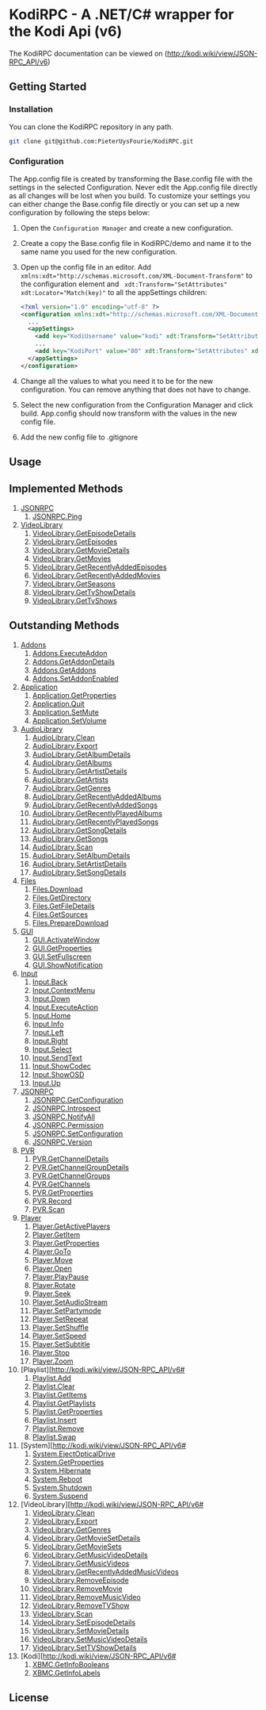 # KodiRPC - A .NET/C# wrapper for the Kodi Api (v6)

The KodiRPC documentation can be viewed on (http://kodi.wiki/view/JSON-RPC_API/v6)

## Getting Started

### Installation
You can clone the KodiRPC repository in any path.
```bash
git clone git@github.com:PieterUysFourie/KodiRPC.git
```

### Configuration
The App.config file is created by transforming the Base.config file with the settings in the selected Configuration. Never edit the App.config file directly as all changes will be lost when you build. To customize your settings you can either change the Base.config file directly or you can set up a new configuration by following the steps below:

1. Open the ```Configuration Manager``` and create a new configuration.
2. Create a copy the Base.config file in KodiRPC/demo and name it to the same name you used for the new configuration.
3. Open up the config file in an editor. Add ```xmlns:xdt="http://schemas.microsoft.com/XML-Document-Transform"``` to the configuration     element and ``` xdt:Transform="SetAttributes" xdt:Locator="Match(key)"``` to all the appSettings children:

   ```xml
   <?xml version="1.0" encoding="utf-8" ?>
   <configuration xmlns:xdt="http://schemas.microsoft.com/XML-Document-Transform">
     ...
     <appSettings>
       <add key="KodiUsername" value="kodi" xdt:Transform="SetAttributes" xdt:Locator="Match(key)"/>
       ...
       <add key="KodiPort" value="80" xdt:Transform="SetAttributes" xdt:Locator="Match(key)"/>
     </appSettings>
   </configuration>
   ```
   
4. Change all the values to what you need it to be for the new configuration. You can remove anything that does not have to change.
5. Select the new configuration from the Configuration Manager and click build. App.config should now transform with the values in the new config file.
6. Add the new config file to .gitignore

## Usage


## Implemented Methods
1. [JSONRPC](http://kodi.wiki/view/JSON-RPC_API/v6#JSONRPC)
    1. [JSONRPC.Ping](http://kodi.wiki/view/JSON-RPC_API/v6#JSONRPC.Ping)
2. [VideoLibrary](http://kodi.wiki/view/JSON-RPC_API/v6#VideoLibrary)
    1. [VideoLibrary.GetEpisodeDetails](http://kodi.wiki/view/JSON-RPC_API/v6#VideoLibrary.GetEpisodeDetails)
    2. [VideoLibrary.GetEpisodes](http://kodi.wiki/view/JSON-RPC_API/v6#VideoLibrary.GetEpisodes)
    3. [VideoLibrary.GetMovieDetails](http://kodi.wiki/view/JSON-RPC_API/v6#VideoLibrary.GetMovieDetails)
    4. [VideoLibrary.GetMovies](http://kodi.wiki/view/JSON-RPC_API/v6#VideoLibrary.GetMovies)
    5. [VideoLibrary.GetRecentlyAddedEpisodes](http://kodi.wiki/view/JSON-RPC_API/v6#VideoLibrary.GetRecentlyAddedEpisodes)
    6. [VideoLibrary.GetRecentlyAddedMovies](http://kodi.wiki/view/JSON-RPC_API/v6#VideoLibrary.GetRecentlyAddedMovies)
    7. [VideoLibrary.GetSeasons](http://kodi.wiki/view/JSON-RPC_API/v6#VideoLibrary.GetSeasons)
    8. [VideoLibrary.GetTvShowDetails](http://kodi.wiki/view/JSON-RPC_API/v6#VideoLibrary.GetTvShowDetails)
    9. [VideoLibrary.GetTvShows](http://kodi.wiki/view/JSON-RPC_API/v6#VideoLibrary.GetTvShows)


## Outstanding Methods
1. [Addons](http://kodi.wiki/view/JSON-RPC_API/v6#Addons)
    1. [Addons.ExecuteAddon](http://kodi.wiki/view/JSON-RPC_API/v6#Addons.ExecuteAddon)
    2. [Addons.GetAddonDetails](http://kodi.wiki/view/JSON-RPC_API/v6#Addons.GetAddondDetails)
    3. [Addons.GetAddons](http://kodi.wiki/view/JSON-RPC_API/v6#Addons.GetAddons)
    4. [Addons.SetAddonEnabled](http://kodi.wiki/view/JSON-RPC_API/v6#Addons.SetAddonEnabled)
2. [Application](http://kodi.wiki/view/JSON-RPC_API/v6#Application)
    1. [Application.GetProperties](http://kodi.wiki/view/JSON-RPC_API/v6#Application.GetProperties)
    2. [Application.Quit](http://kodi.wiki/view/JSON-RPC_API/v6#Application.Quit)
    3. [Application.SetMute](http://kodi.wiki/view/JSON-RPC_API/v6#Application.SetMute)
    4. [Application.SetVolume](http://kodi.wiki/view/JSON-RPC_API/v6#Application.SetVolume)
3. [AudioLibrary](http://kodi.wiki/view/JSON-RPC_API/v6#AudioLibrary)
    1. [AudioLibrary.Clean](http://kodi.wiki/view/JSON-RPC_API/v6#AudioLibrary.Clean)
    2. [AudioLibrary.Export](http://kodi.wiki/view/JSON-RPC_API/v6#AudioLibrary.Export)
    3. [AudioLibrary.GetAlbumDetails](http://kodi.wiki/view/JSON-RPC_API/v6#AudioLibrary.GetAlbumDetails)
    4. [AudioLibrary.GetAlbums](http://kodi.wiki/view/JSON-RPC_API/v6#AudioLibrary.GetAlbums)
    5. [AudioLibrary.GetArtistDetails](http://kodi.wiki/view/JSON-RPC_API/v6#AudioLibrary.GetArtistDetails)
    6. [AudioLibrary.GetArtists](http://kodi.wiki/view/JSON-RPC_API/v6#AudioLibrary.GetArtists)
    7. [AudioLibrary.GetGenres](http://kodi.wiki/view/JSON-RPC_API/v6#AudioLibrary.GetGenres)
    8. [AudioLibrary.GetRecentlyAddedAlbums](http://kodi.wiki/view/JSON-RPC_API/v6#AudioLibrary.GetRecentlyAddedAlbums)
    9. [AudioLibrary.GetRecentlyAddedSongs](http://kodi.wiki/view/JSON-RPC_API/v6#AudioLibrary.GetRecetlyAddedSongs)
    10. [AudioLibrary.GetRecentlyPlayedAlbums](http://kodi.wiki/view/JSON-RPC_API/v6#AudioLibrary.GetRecentlyPlayedAlbums)
    11. [AudioLibrary.GetRecentlyPlayedSongs](http://kodi.wiki/view/JSON-RPC_API/v6#AudioLibrary.GetRecentlyPlayedSongs)
    12. [AudioLibrary.GetSongDetails](http://kodi.wiki/view/JSON-RPC_API/v6#AudioLibrary.GetSongDetails)
    13. [AudioLibrary.GetSongs](http://kodi.wiki/view/JSON-RPC_API/v6#AudioLibrary.GetSongs)
    14. [AudioLibrary.Scan](http://kodi.wiki/view/JSON-RPC_API/v6#AudioLibrary.Scan)
    15. [AudioLibrary.SetAlbumDetails](http://kodi.wiki/view/JSON-RPC_API/v6#AudioLibrary.SetAlbumDetails)
    16. [AudioLibrary.SetArtistDetails](http://kodi.wiki/view/JSON-RPC_API/v6#AudioLibrary.SetArtistDetails)
    17. [AudioLibrary.SetSongDetails](http://kodi.wiki/view/JSON-RPC_API/v6#AudioLibrary.SetSongDetails)
4. [Files](http://kodi.wiki/view/JSON-RPC_API/v6#Files)
    1. [Files.Download](http://kodi.wiki/view/JSON-RPC_API/v6#Files.Download)
    2. [Files.GetDirectory](http://kodi.wiki/view/JSON-RPC_API/v6#Files.GetDirectory)
    3. [Files.GetFileDetails](http://kodi.wiki/view/JSON-RPC_API/v6#Files.GetFileDetails)
    4. [Files.GetSources](http://kodi.wiki/view/JSON-RPC_API/v6#Files.GetSources)
    5. [Files.PrepareDownload](http://kodi.wiki/view/JSON-RPC_API/v6#Files.PrepareDownload)
5. [GUI](http://kodi.wiki/view/JSON-RPC_API/v6#GUI)
    1. [GUI.ActivateWindow](http://kodi.wiki/view/JSON-RPC_API/v6#GUI.ActivateWindows)
    2. [GUI.GetProperties](http://kodi.wiki/view/JSON-RPC_API/v6#GUI.GetProperties)
    3. [GUI.SetFullscreen](http://kodi.wiki/view/JSON-RPC_API/v6#GUI.SetFullscreen)
    4. [GUI.ShowNotification](http://kodi.wiki/view/JSON-RPC_API/v6#GUI.ShowNotification)
6. [Input](http://kodi.wiki/view/JSON-RPC_API/v6#Input)
    1. [Input.Back](http://kodi.wiki/view/JSON-RPC_API/v6#Input.Back)
    2. [Input.ContextMenu](http://kodi.wiki/view/JSON-RPC_API/v6#Input.ContextMenu)
    3. [Input.Down](http://kodi.wiki/view/JSON-RPC_API/v6#Input.Down)
    4. [Input.ExecuteAction](http://kodi.wiki/view/JSON-RPC_API/v6#Input.ExecuteAction)
    5. [Input.Home](http://kodi.wiki/view/JSON-RPC_API/v6#Input.Home)
    6. [Input.Info](http://kodi.wiki/view/JSON-RPC_API/v6#Input.Info)
    7. [Input.Left](http://kodi.wiki/view/JSON-RPC_API/v6#Input.Left)
    8. [Input.Right](http://kodi.wiki/view/JSON-RPC_API/v6#Input.Right)
    9. [Input.Select](http://kodi.wiki/view/JSON-RPC_API/v6#Input.Select)
    10. [Input.SendText](http://kodi.wiki/view/JSON-RPC_API/v6#Input.SendText)
    11. [Input.ShowCodec](http://kodi.wiki/view/JSON-RPC_API/v6#Input.ShowCodec)
    12. [Input.ShowOSD](http://kodi.wiki/view/JSON-RPC_API/v6#Input.ShowOSD)
    13. [Input.Up](http://kodi.wiki/view/JSON-RPC_API/v6#Input.Up)
7. [JSONRPC](http://kodi.wiki/view/JSON-RPC_API/v6#JSONRPC)
    1. [JSONRPC.GetConfiguration](http://kodi.wiki/view/JSON-RPC_API/v6#JSONRPC.GetConfiguration)
    2. [JSONRPC.Introspect](http://kodi.wiki/view/JSON-RPC_API/v6#JSONRPC.Introspect)
    3. [JSONRPC.NotifyAll](http://kodi.wiki/view/JSON-RPC_API/v6#JSONRPC.NotifyAll)
    4. [JSONRPC.Permission](http://kodi.wiki/view/JSON-RPC_API/v6#JSONRPC.Permission)
    5. [JSONRPC.SetConfiguration](http://kodi.wiki/view/JSON-RPC_API/v6#JSONRPC.SetConfiguration)
    6. [JSONRPC.Version](http://kodi.wiki/view/JSON-RPC_API/v6#JSONRPC.Version)
8. [PVR](http://kodi.wiki/view/JSON-RPC_API/v6#PVR)
    1. [PVR.GetChannelDetails](http://kodi.wiki/view/JSON-RPC_API/v6#PVR.GetChannelDetails)
    2. [PVR.GetChannelGroupDetails](http://kodi.wiki/view/JSON-RPC_API/v6#PVR.GetChannelGroupDetails)
    3. [PVR.GetChannelGroups](http://kodi.wiki/view/JSON-RPC_API/v6#PVR.GetChannelGroups)
    4. [PVR.GetChannels](http://kodi.wiki/view/JSON-RPC_API/v6#PVR.GetChannels)
    5. [PVR.GetProperties](http://kodi.wiki/view/JSON-RPC_API/v6#PVR.GetProperties)
    6. [PVR.Record](http://kodi.wiki/view/JSON-RPC_API/v6#PVR.Record)
    7. [PVR.Scan](http://kodi.wiki/view/JSON-RPC_API/v6#PVR.Scan)
9. [Player](http://kodi.wiki/view/JSON-RPC_API/v6#Player)
    1. [Player.GetActivePlayers](http://kodi.wiki/view/JSON-RPC_API/v6#Player.GetActivePlayers)
    2. [Player.GetItem](http://kodi.wiki/view/JSON-RPC_API/v6#Player.GetItem)
    3. [Player.GetProperties](http://kodi.wiki/view/JSON-RPC_API/v6#Player.GetProperties)
    4. [Player.GoTo](http://kodi.wiki/view/JSON-RPC_API/v6#Player.GoTo)
    5. [Player.Move](http://kodi.wiki/view/JSON-RPC_API/v6#Player.Move)
    6. [Player.Open](http://kodi.wiki/view/JSON-RPC_API/v6#Player.Open)
    7. [Player.PlayPause](http://kodi.wiki/view/JSON-RPC_API/v6#Player.PlayPause)
    8. [Player.Rotate](http://kodi.wiki/view/JSON-RPC_API/v6#Player.Rotate)
    9. [Player.Seek](http://kodi.wiki/view/JSON-RPC_API/v6#Player.Seek)
    10. [Player.SetAudioStream](http://kodi.wiki/view/JSON-RPC_API/v6#Player.SetAudioStream)
    11. [Player.SetPartymode](http://kodi.wiki/view/JSON-RPC_API/v6#Player.SetPartymode)
    12. [Player.SetRepeat](http://kodi.wiki/view/JSON-RPC_API/v6#Player.SetRepeat)
    13. [Player.SetShuffle](http://kodi.wiki/view/JSON-RPC_API/v6#Player.SetShuffle)
    14. [Player.SetSpeed](http://kodi.wiki/view/JSON-RPC_API/v6#Player.SetSpeed)
    15. [Player.SetSubtitle](http://kodi.wiki/view/JSON-RPC_API/v6#Player.SetSubtitle)
    16. [Player.Stop](http://kodi.wiki/view/JSON-RPC_API/v6#Player.Stop)
    17. [Player.Zoom](http://kodi.wiki/view/JSON-RPC_API/v6#Player.Zoom)
10. [Playlist][http://kodi.wiki/view/JSON-RPC_API/v6#
    1. [Playlist.Add](http://kodi.wiki/view/JSON-RPC_API/v6#Playlist.Add)
    2. [Playlist.Clear](http://kodi.wiki/view/JSON-RPC_API/v6#Playlist.Clear)
    3. [Playlist.GetItems](http://kodi.wiki/view/JSON-RPC_API/v6#Playlist.GetItems)
    4. [Playlist.GetPlaylists](http://kodi.wiki/view/JSON-RPC_API/v6#Playlist.GetPlaylists)
    5. [Playlist.GetProperties](http://kodi.wiki/view/JSON-RPC_API/v6#Playlist.GetProperties)
    6. [Playlist.Insert](http://kodi.wiki/view/JSON-RPC_API/v6#Playlist.Insert)
    7. [Playlist.Remove](http://kodi.wiki/view/JSON-RPC_API/v6#Playlist.Remove)
    8. [Playlist.Swap](http://kodi.wiki/view/JSON-RPC_API/v6#Playlist.Swap)
11. [System][http://kodi.wiki/view/JSON-RPC_API/v6#
    1. [System.EjectOpticalDrive](http://kodi.wiki/view/JSON-RPC_API/v6#System.EjectOpticalDrive)
    2. [System.GetProperties](http://kodi.wiki/view/JSON-RPC_API/v6#System.GetProperties)
    3. [System.Hibernate](http://kodi.wiki/view/JSON-RPC_API/v6#System.Hibernate)
    4. [System.Reboot](http://kodi.wiki/view/JSON-RPC_API/v6#System.Reboot)
    5. [System.Shutdown](http://kodi.wiki/view/JSON-RPC_API/v6#System.Shutdown)
    6. [System.Suspend](http://kodi.wiki/view/JSON-RPC_API/v6#System.Suspend)
12. [VideoLibrary][http://kodi.wiki/view/JSON-RPC_API/v6#
    1. [VideoLibrary.Clean](http://kodi.wiki/view/JSON-RPC_API/v6#VideoLibrary.Clean)
    2. [VideoLibrary.Export](http://kodi.wiki/view/JSON-RPC_API/v6#VideoLibrary.Export)
    3. [VideoLibrary.GetGenres](http://kodi.wiki/view/JSON-RPC_API/v6#VideoLibrary.GetGenres)
    4. [VideoLibrary.GetMovieSetDetails](http://kodi.wiki/view/JSON-RPC_API/v6#VideoLibrary.GetMovieSetDetails)
    5. [VideoLibrary.GetMovieSets](http://kodi.wiki/view/JSON-RPC_API/v6#VideoLibrary.GetMovieSets)
    6. [VideoLibrary.GetMusicVideoDetails](http://kodi.wiki/view/JSON-RPC_API/v6#VideoLibrary.GetMusicVideoDetails)
    7. [VideoLibrary.GetMusicVideos](http://kodi.wiki/view/JSON-RPC_API/v6#VideoLibrary.GetMusicVideos)
    8. [VideoLibrary.GetRecentlyAddedMusicVideos](http://kodi.wiki/view/JSON-RPC_API/v6#VideoLibrary.GetRecentlyAddedMusicVideos)
    9. [VideoLibrary.RemoveEpisode](http://kodi.wiki/view/JSON-RPC_API/v6#VideoLibrary.RemoveEpisode)
    10. [VideoLibrary.RemoveMovie](http://kodi.wiki/view/JSON-RPC_API/v6#VideoLibrary.RemoveMovie)
    11. [VideoLibrary.RemoveMusicVideo](http://kodi.wiki/view/JSON-RPC_API/v6#VideoLibrary.RemoveMusicVideo)
    12. [VideoLibrary.RemoveTVShow](http://kodi.wiki/view/JSON-RPC_API/v6#VideoLibrary.RemoveTVShow)
    12. [VideoLibrary.Scan](http://kodi.wiki/view/JSON-RPC_API/v6#VideoLibrary.Scan)
    13. [VideoLibrary.SetEpisodeDetails](http://kodi.wiki/view/JSON-RPC_API/v6#VideoLibrary.SetEpisodeDetails)
    14. [VideoLibrary.SetMovieDetails](http://kodi.wiki/view/JSON-RPC_API/v6#VideoLibrary.SetMovieDetails)
    15. [VideoLibrary.SetMusicVideoDetails](http://kodi.wiki/view/JSON-RPC_API/v6#VideoLibrary.SetMusicVideoDetails)
    16. [VideoLibrary.SetTVShowDetails](http://kodi.wiki/view/JSON-RPC_API/v6#VideoLibrary.SetTVShowDetails)
13. [Kodi][http://kodi.wiki/view/JSON-RPC_API/v6#
    1. [XBMC.GetInfoBooleans](http://kodi.wiki/view/JSON-RPC_API/v6#XBMC.GetInfoBooleans)
    2. [XBMC.GetInfoLabels](http://kodi.wiki/view/JSON-RPC_API/v6#XBMC.GetInfoLabels)


## License
